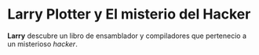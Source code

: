 # Larry Plotter y El misterio del Hacker

**Larry** descubre un libro de ensamblador y compiladores que pertenecio a un misterioso *hacker*.
